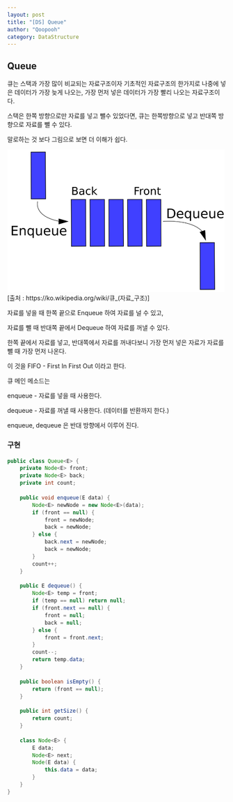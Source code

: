```yaml
---
layout: post
title: "[DS] Queue"
author: "Qoopooh"
category: DataStructure
---
```


## Queue
큐는 스택과 가장 많이 비교되는 자료구조이자 기초적인 자료구조의 한가지로 나중에 넣은 데이터가 가장 늦게 나오는, 가장 먼저 넣은 데이터가 가장 빨리 나오는 자료구조이다.

스택은 한쪽 방향으로만 자료를 넣고 뺄수 있었다면, 큐는 한쪽방향으로 넣고 반대쪽 방향으로 자료를 뺄 수 있다.

말로하는 것 보다 그림으로 보면 더 이해가 쉽다.


<img src="../images/queue.png" width="500px">
[출처 : https://ko.wikipedia.org/wiki/큐_(자료_구조)]

자료를 넣을 때 한쪽 끝으로 Enqueue 하여 자료를 널 수 있고,

자료를 뺄 때 반대쪽 끝에서 Dequeue 하여 자료를 꺼낼 수 있다.

한쪽 끝에서 자료를 넣고, 반대쪽에서 자료를 꺼내다보니 가장 먼저 넣은 자료가 자료를 뺄 때 가장 먼저 나온다.

이 것을 FIFO - First In First Out 이라고 한다.





큐 메인 메소드는 

enqueue - 자료를 넣을 때 사용한다.

dequeue - 자료를 꺼낼 때 사용한다. (데이터를 반환까지 한다.)

enqueue, dequeue 은 반대 방향에서 이루어 진다.


### 구현
```java
public class Queue<E> {
    private Node<E> front;
    private Node<E> back;
    private int count;

    public void enqueue(E data) {
        Node<E> newNode = new Node<E>(data);
        if (front == null) {
            front = newNode;
            back = newNode;
        } else {
            back.next = newNode;
            back = newNode;
        }
        count++;
    }

    public E dequeue() {
        Node<E> temp = front;
        if (temp == null) return null;
        if (front.next == null) {
            front = null;
            back = null;
        } else {
            front = front.next;
        }
        count--;
        return temp.data;
    }

    public boolean isEmpty() {
        return (front == null);
    }

    public int getSize() {
        return count;
    }

    class Node<E> {
        E data;
        Node<E> next;
        Node(E data) {
            this.data = data;
        }
    }
}
```